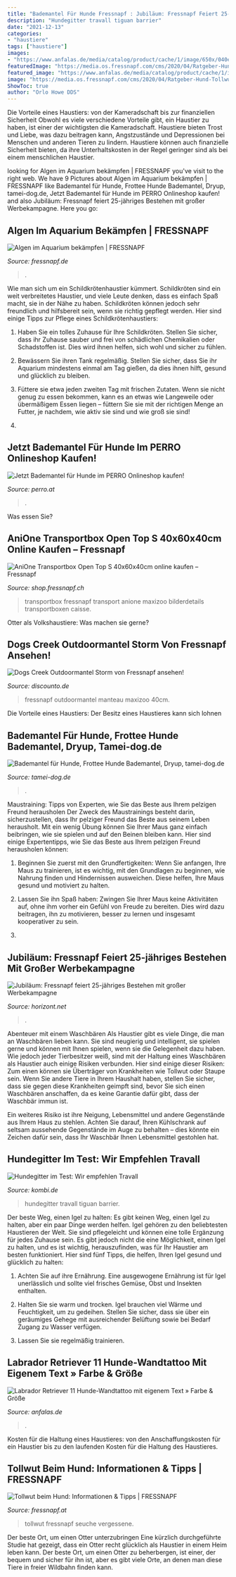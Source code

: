 ```yaml
---
title: "Bademantel Für Hunde Fressnapf : Jubiläum: Fressnapf Feiert 25-jähriges Bestehen Mit Großer Werbekampagne"
description: "Hundegitter travall tiguan barrier"
date: "2021-12-13"
categories:
- "haustiere"
tags: ["haustiere"]
images:
- "https://www.anfalas.de/media/catalog/product/cache/1/image/650x/040ec09b1e35df139433887a97daa66f/l/a/labrador_retriever_11_wandtattoo/labrador-retriever-11-wandtattoo-31000.jpg"
featuredImage: "https://media.os.fressnapf.com/cms/2020/04/Ratgeber-Hund-Tollwut-sabbernder-Hund_1200×527.jpg?t=cmsimg_920"
featured_image: "https://www.anfalas.de/media/catalog/product/cache/1/image/650x/040ec09b1e35df139433887a97daa66f/l/a/labrador_retriever_11_wandtattoo/labrador-retriever-11-wandtattoo-31000.jpg"
image: "https://media.os.fressnapf.com/cms/2020/04/Ratgeber-Hund-Tollwut-sabbernder-Hund_1200×527.jpg?t=cmsimg_920"
ShowToc: true
author: "Orlo Howe DDS"
---
```



Die Vorteile eines Haustiers: von der Kameradschaft bis zur finanziellen Sicherheit
Obwohl es viele verschiedene Vorteile gibt, ein Haustier zu haben, ist einer der wichtigsten die Kameradschaft. Haustiere bieten Trost und Liebe, was dazu beitragen kann, Angstzustände und Depressionen bei Menschen und anderen Tieren zu lindern. Haustiere können auch finanzielle Sicherheit bieten, da ihre Unterhaltskosten in der Regel geringer sind als bei einem menschlichen Haustier.

	

		
looking for Algen im Aquarium bekämpfen | FRESSNAPF you've visit to the right web. We have 9 Pictures about Algen im Aquarium bekämpfen | FRESSNAPF like Bademantel für Hunde, Frottee Hunde Bademantel, Dryup, tamei-dog.de, Jetzt Bademantel für Hunde im PERRO Onlineshop kaufen! and also Jubiläum: Fressnapf feiert 25-jähriges Bestehen mit großer Werbekampagne. Here you go:
		
    
## Algen Im Aquarium Bekämpfen | FRESSNAPF

<img loading=lazy src="https://media.os.fressnapf.com/cms/2020/05/Ratgeber_Aqua_Pflege_Algen_2_200x527.jpg?t=cmsimg_920" onerror="this.onerror=null;this.src='https://tse2.mm.bing.net/th?id=OIP.sCJUBJEfpd42dZITtUiyAAHaDQ&amp;pid=15.1';" alt="Algen im Aquarium bekämpfen | FRESSNAPF">

_Source: fressnapf.de_

>. 

	

Wie man sich um ein Schildkrötenhaustier kümmert.
Schildkröten sind ein weit verbreitetes Haustier, und viele Leute denken, dass es einfach Spaß macht, sie in der Nähe zu haben. Schildkröten können jedoch sehr freundlich und hilfsbereit sein, wenn sie richtig gepflegt werden. Hier sind einige Tipps zur Pflege eines Schildkrötenhaustiers:
1. Haben Sie ein tolles Zuhause für Ihre Schildkröten. Stellen Sie sicher, dass ihr Zuhause sauber und frei von schädlichen Chemikalien oder Schadstoffen ist. Dies wird ihnen helfen, sich wohl und sicher zu fühlen.

2. Bewässern Sie ihren Tank regelmäßig. Stellen Sie sicher, dass Sie ihr Aquarium mindestens einmal am Tag gießen, da dies ihnen hilft, gesund und glücklich zu bleiben.

3. Füttere sie etwa jeden zweiten Tag mit frischen Zutaten. Wenn sie nicht genug zu essen bekommen, kann es an etwas wie Langeweile oder übermäßigem Essen liegen – füttern Sie sie mit der richtigen Menge an Futter, je nachdem, wie aktiv sie sind und wie groß sie sind!

4.

    
## Jetzt Bademantel Für Hunde Im PERRO Onlineshop Kaufen!

<img loading=lazy src="https://www.perro.at/media/image/35/a6/67/Trixie-hundebademantel-baumwolle-frottee-X-24-23571_600x600.jpg" onerror="this.onerror=null;this.src='https://tse2.mm.bing.net/th?id=OIP.GaRUaxGX4ThWI_e6vNhhywHaFB&amp;pid=15.1';" alt="Jetzt Bademantel für Hunde im PERRO Onlineshop kaufen!">

_Source: perro.at_

>. 

	

Was essen Sie?

    
## AniOne Transportbox Open Top S 40x60x40cm Online Kaufen – Fressnapf

<img loading=lazy src="https://shop.fressnapf.ch/CatCache/catcache.1/pictures/1312146/1312146_l_4.jpg" onerror="this.onerror=null;this.src='https://tse4.mm.bing.net/th?id=OIP.ruQnU6zyZSdG0288VrfGTAAAAA&amp;pid=15.1';" alt="AniOne Transportbox Open Top S 40x60x40cm online kaufen – Fressnapf">

_Source: shop.fressnapf.ch_

>transportbox fressnapf transport anione maxizoo bilderdetails transportboxen caisse. 

	

Otter als Volkshaustiere: Was machen sie gerne?

    
## Dogs Creek Outdoormantel Storm Von Fressnapf Ansehen!

<img loading=lazy src="https://src.discounto.de/pics/Angebote/2018-09/2696766/4145367_Dogs-Creek-Outdoormantel-Storm_xxl.jpg" onerror="this.onerror=null;this.src='https://tse4.mm.bing.net/th?id=OIP.s3DU44ExYPERexeHf-J10wHaHa&amp;pid=15.1';" alt="Dogs Creek Outdoormantel Storm von Fressnapf ansehen!">

_Source: discounto.de_

>fressnapf outdoormantel manteau maxizoo 40cm. 

	

Die Vorteile eines Haustiers: Der Besitz eines Haustieres kann sich lohnen

    
## Bademantel Für Hunde, Frottee Hunde Bademantel, Dryup, Tamei-dog.de

<img loading=lazy src="https://tamei-dog.de/storage/images/image?remote=https:%2F%2Ftamei-dog.de%2FWebRoot%2FStore22%2FShops%2Fea30bebf-57f8-4c7f-aca7-fe49a69d79c7%2F5F78%2FDB5F%2F854A%2FBEDA%2F5795%2F0A48%2F352F%2F7A78%2Fheader-dryup-clementineL7TX8AYiXU6Ky-1280x1280.jpg&amp;shop=ea30bebf-57f8-4c7f-aca7-fe49a69d79c7&amp;width=600&amp;height=2560" onerror="this.onerror=null;this.src='https://tse3.mm.bing.net/th?id=OIP.j-BGdZKdrY2NDsB7vGKKBAHaHb&amp;pid=15.1';" alt="Bademantel für Hunde, Frottee Hunde Bademantel, Dryup, tamei-dog.de">

_Source: tamei-dog.de_

>. 

	

Maustraining: Tipps von Experten, wie Sie das Beste aus Ihrem pelzigen Freund herausholen
Der Zweck des Maustrainings besteht darin, sicherzustellen, dass Ihr pelziger Freund das Beste aus seinem Leben herausholt. Mit ein wenig Übung können Sie Ihrer Maus ganz einfach beibringen, wie sie spielen und auf den Beinen bleiben kann. Hier sind einige Expertentipps, wie Sie das Beste aus Ihrem pelzigen Freund herausholen können:
1. Beginnen Sie zuerst mit den Grundfertigkeiten: Wenn Sie anfangen, Ihre Maus zu trainieren, ist es wichtig, mit den Grundlagen zu beginnen, wie Nahrung finden und Hindernissen ausweichen. Diese helfen, Ihre Maus gesund und motiviert zu halten.

2. Lassen Sie ihn Spaß haben: Zwingen Sie Ihrer Maus keine Aktivitäten auf, ohne ihm vorher ein Gefühl von Freude zu bereiten. Dies wird dazu beitragen, ihn zu motivieren, besser zu lernen und insgesamt kooperativer zu sein.

3.

    
## Jubiläum: Fressnapf Feiert 25-jähriges Bestehen Mit Großer Werbekampagne

<img loading=lazy src="https://www.horizont.net/news/media/13/Da-Ke-Visu-de-Fressna-Dachmark-Kampag-zu-25-Geburt-124837-detailp.png" onerror="this.onerror=null;this.src='https://tse2.mm.bing.net/th?id=OIP.tWaltS0Cjead8wrP5Rv2rQHaKf&amp;pid=15.1';" alt="Jubiläum: Fressnapf feiert 25-jähriges Bestehen mit großer Werbekampagne">

_Source: horizont.net_

>. 

	

Abenteuer mit einem Waschbären
Als Haustier gibt es viele Dinge, die man an Waschbären lieben kann. Sie sind neugierig und intelligent, sie spielen gerne und können mit Ihnen spielen, wenn sie die Gelegenheit dazu haben. Wie jedoch jeder Tierbesitzer weiß, sind mit der Haltung eines Waschbären als Haustier auch einige Risiken verbunden. Hier sind einige dieser Risiken:
Zum einen können sie Überträger von Krankheiten wie Tollwut oder Staupe sein. Wenn Sie andere Tiere in Ihrem Haushalt haben, stellen Sie sicher, dass sie gegen diese Krankheiten geimpft sind, bevor Sie sich einen Waschbären anschaffen, da es keine Garantie dafür gibt, dass der Waschbär immun ist.

Ein weiteres Risiko ist ihre Neigung, Lebensmittel und andere Gegenstände aus Ihrem Haus zu stehlen. Achten Sie darauf, Ihren Kühlschrank auf seltsam aussehende Gegenstände im Auge zu behalten – dies könnte ein Zeichen dafür sein, dass Ihr Waschbär Ihnen Lebensmittel gestohlen hat.

    
## Hundegitter Im Test: Wir Empfehlen Travall

<img loading=lazy src="http://www.kombi.de/wp-content/uploads/2012/05/Hundegitter-von-Travall.jpg" onerror="this.onerror=null;this.src='https://tse4.mm.bing.net/th?id=OIP.d51vk6xQXEtnaQjR7G3xYwHaEu&amp;pid=15.1';" alt="Hundegitter im Test: Wir empfehlen Travall">

_Source: kombi.de_

>hundegitter travall tiguan barrier. 

	

Der beste Weg, einen Igel zu halten: Es gibt keinen Weg, einen Igel zu halten, aber ein paar Dinge werden helfen.
Igel gehören zu den beliebtesten Haustieren der Welt. Sie sind pflegeleicht und können eine tolle Ergänzung für jedes Zuhause sein. Es gibt jedoch nicht die eine Möglichkeit, einen Igel zu halten, und es ist wichtig, herauszufinden, was für Ihr Haustier am besten funktioniert. Hier sind fünf Tipps, die helfen, Ihren Igel gesund und glücklich zu halten:
1. Achten Sie auf ihre Ernährung. Eine ausgewogene Ernährung ist für Igel unerlässlich und sollte viel frisches Gemüse, Obst und Insekten enthalten.

2. Halten Sie sie warm und trocken. Igel brauchen viel Wärme und Feuchtigkeit, um zu gedeihen. Stellen Sie sicher, dass sie über ein geräumiges Gehege mit ausreichender Belüftung sowie bei Bedarf Zugang zu Wasser verfügen.

3. Lassen Sie sie regelmäßig trainieren.

    
## Labrador Retriever 11 Hunde-Wandtattoo Mit Eigenem Text » Farbe &amp; Größe

<img loading=lazy src="https://www.anfalas.de/media/catalog/product/cache/1/image/650x/040ec09b1e35df139433887a97daa66f/l/a/labrador_retriever_11_wandtattoo/labrador-retriever-11-wandtattoo-31000.jpg" onerror="this.onerror=null;this.src='https://tse4.mm.bing.net/th?id=OIP.Lpom6zeoKAw37BoknvkmfgHaJ4&amp;pid=15.1';" alt="Labrador Retriever 11 Hunde-Wandtattoo mit eigenem Text » Farbe &amp; Größe">

_Source: anfalas.de_

>. 

	

Kosten für die Haltung eines Haustieres: von den Anschaffungskosten für ein Haustier bis zu den laufenden Kosten für die Haltung des Haustieres.

    
## Tollwut Beim Hund: Informationen &amp; Tipps | FRESSNAPF

<img loading=lazy src="https://media.os.fressnapf.com/cms/2020/04/Ratgeber-Hund-Tollwut-sabbernder-Hund_1200×527.jpg?t=cmsimg_920" onerror="this.onerror=null;this.src='https://tse4.mm.bing.net/th?id=OIP.N-jSAtjRXjILmtpnBX-fhQHaDQ&amp;pid=15.1';" alt="Tollwut beim Hund: Informationen &amp; Tipps | FRESSNAPF">

_Source: fressnapf.at_

>tollwut fressnapf seuche vergessene. 

	

Der beste Ort, um einen Otter unterzubringen
Eine kürzlich durchgeführte Studie hat gezeigt, dass ein Otter recht glücklich als Haustier in einem Heim leben kann. Der beste Ort, um einen Otter zu beherbergen, ist einer, der bequem und sicher für ihn ist, aber es gibt viele Orte, an denen man diese Tiere in freier Wildbahn finden kann.

